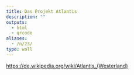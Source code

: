 ```yaml
---
title: Das Projekt Atlantis
description: ""
outputs:
  - html
  - qrcode
aliases:
  - /n/23/
type: wall
---
```




https://de.wikipedia.org/wiki/Atlantis_(Westerland)
